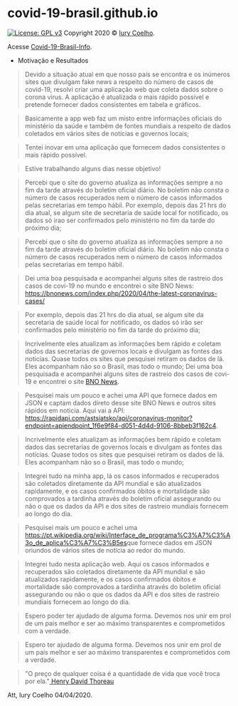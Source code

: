 # covid-19-brasil.github.io
[![License: GPL v3](https://img.shields.io/badge/License-GPL%20v3-blue.svg)](https://www.gnu.org/licenses/gpl-3.0)
Copyright 2020 © <a href="https://www.freecodecamp.org/iurycoelho">Iury Coelho</a>.

Acesse <a href="https://covid-19-brasil.github.io/tracker/">Covid-19-Brasil-Info</a>.


- Motivação e Resultados

> Devido a situação atual em que nosso país se encontra e os inúmeros sites que divulgam fake news a respeito do número de casos de covid-19, resolvi criar uma aplicação web que coleta dados sobre o corona virus. A aplicação  é atualizada  o mais rápido possível e pretende fornecer dados consistentes em tabela e gráficos. 

> Basicamente a app web faz um misto entre informações oficiais do ministério da saúde e também de fontes mundiais a respeito de dados coletados em vários sites de notícias e governos locais;

> Tentei inovar em uma aplicação que fornecem dados consistentes o mais rápido possível.

> Estive trabalhando alguns dias nesse objetivo!

> Percebi que o site do governo atualiza as informações sempre a no fim da tarde através do boletim oficial diário. No boletim não consta o número de casos recuperados nem o número de casos informados pelas secretarias em tempo hábil. Por exemplo, depois das 21 hrs do dia atual, se algum site de secretaria de saúde local for notificado, os dados só irao ser confirmados pelo ministério no fim da tarde do próximo dia;

> Percebi que o site do governo atualiza as informações sempre a no fim da tarde através do boletim oficial diário. No boletim não consta o número de casos recuperados nem o número de casos informados pelas secretarias em tempo hábil. 

> Dei uma boa pesquisada e acompanhei alguns  sites de rastreio dos casos de covi-19 no mundo e encontrei o site  BNO News:  https://bnonews.com/index.php/2020/04/the-latest-coronavirus-cases/

> Por exemplo, depois das 21 hrs do dia atual, se algum site da secretaria de saúde local for notificado, os dados só irão ser confirmados pelo ministério no fim da tarde do próximo dia;

> Incrivelmente eles atualizam as informações bem rápido e coletam dados das secretarias de governos locais e divulgam as fontes das noticias. Quase todos os sites que pesquisei retiram os dados de lá. Eles acompanham não so o Brasil, mas todo o mundo;
> Dei uma boa pesquisada e acompanhei alguns sites de rastreio dos casos de covi-19 e encontrei o site <a href=" https://bnonews.com/index.php/2020/04/the-latest-coronavirus-cases/"> BNO News</a>.

> Pesquisei mais um pouco e achei uma API que fornece dados em JSON e captam dados direto desse site BNO News e outros sites rápidos em noticia. Aqui vai a API: https://rapidapi.com/astsiatsko/api/coronavirus-monitor?endpoint=apiendpoint_1f6e9f84-d051-4d4d-9106-8bbeb3f162c4. 

> Incrivelmente eles atualizam as informações bem rápido e coletam dados das secretarias de governos locais e divulgam as fontes das notícias. Quase todos os sites que pesquisei retiram os dados de lá. Eles acompanham não so o Brasil, mas todo o mundo;

> Integrei tudo na minha app, lá os casos informados e recuperados são coletados diretamente da API mundial e são atualizados rapidamente, e os casos confirmados óbitos e mortalidade são comprovados a tardinha através do boletim oficial assegurando ou não o que os dados da API e dos sites de rastreio mundiais fornecem ao longo do dia.

> Pesquisei mais um pouco e achei uma <a href="">https://pt.wikipedia.org/wiki/Interface_de_programa%C3%A7%C3%A3o_de_aplica%C3%A7%C3%B5es</a>que fornece dados em JSON oriundos de vários sites de notícia ao redor do mundo. 

> Integrei tudo nesta aplicação web. Aqui os casos informados e recuperados são coletados diretamente da API mundial e são atualizados rapidamente, e os casos confirmados óbitos e mortalidade são comprovados a tardinha através do boletim oficial assegurando ou não o que os dados da API e dos sites de rastreio mundiais fornecem ao longo do dia.

> Espero poder ter ajudado de alguma forma. Devemos nos unir em prol de um país melhor e ser ao máximo transparentes e comprometidos com a verdade.

> Espero ter ajudado de alguma forma. Devemos nos unir em prol de um país melhor e ser ao máximo transparentes e comprometidos com a verdade.

>"O preço de qualquer coisa é a quantidade de vida que você troca por ela."<a href="https://pt.wikipedia.org/wiki/Interface_de_programa%C3%A7%C3%A3o_de_aplica%C3%A7%C3%B5es"> Henry David Thoreau</a>

Att, Iury Coelho 04/04/2020.

